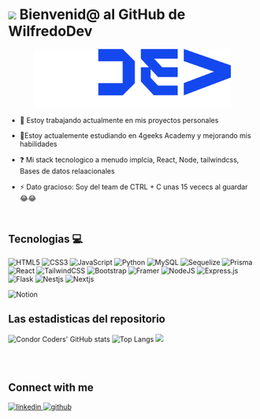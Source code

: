 # <img src="https://media3.giphy.com/media/v1.Y2lkPTc5MGI3NjExM3M4MW5kMW83NG1qczBndDE1OTdsc2lnOWs3cmtlNTlpZWFlN25yNyZlcD12MV9pbnRlcm5hbF9naWZfYnlfaWQmY3Q9Zw/3NyvreZAtNLrNKTrKa/giphy.gif" width="100"/> Bienvenid@ al GitHub de WilfredoDev


<div align="center">
<img src="wdev_logo.png" width="400"/>
</div>
  

- 🔭 Estoy trabajando actualmente en mis proyectos personales  
  

- 🌱Estoy actualemente estudiando en 4geeks Academy y mejorando mis habilidades  
  

- ❓ Mi stack tecnologico a menudo implcia, React, Node, tailwindcss, Bases de datos relaacionales  
  

- ⚡ Dato gracioso: Soy del team de CTRL + C unas 15 vececs al guardar 😂😂  
  

<br/>  

## Tecnologias 💻
![HTML5](https://img.shields.io/badge/html5-%23E34F26.svg?style=for-the-badge&logo=html5&logoColor=white)
![CSS3](https://img.shields.io/badge/css3-%231572B6.svg?style=for-the-badge&logo=css3&logoColor=white)
![JavaScript](https://img.shields.io/badge/javascript-%23323330.svg?style=for-the-badge&logo=javascript&logoColor=%23F7DF1E)
![Python](https://img.shields.io/badge/python-3670A0?style=for-the-badge&logo=python&logoColor=ffdd54)
![MySQL](https://img.shields.io/badge/mysql-%2300f.svg?style=for-the-badge&logo=mysql&logoColor=white)
![Sequelize](https://img.shields.io/badge/Sequelize-52B0E7?style=for-the-badge&logo=Sequelize&logoColor=white)
![Prisma](https://img.shields.io/badge/Prisma-3982CE?style=for-the-badge&logo=Prisma&logoColor=white)
<br/>
![React](https://img.shields.io/badge/react-%2320232a.svg?style=for-the-badge&logo=react&logoColor=%2361DAFB)
![TailwindCSS](https://img.shields.io/badge/tailwindcss-%2338B2AC.svg?style=for-the-badge&logo=tailwind-css&logoColor=white)
![Bootstrap](https://img.shields.io/badge/bootstrap-%238511FA.svg?style=for-the-badge&logo=bootstrap&logoColor=white)
![Framer](https://img.shields.io/badge/Framer-black?style=for-the-badge&logo=framer&logoColor=blue)
![NodeJS](https://img.shields.io/badge/node.js-6DA55F?style=for-the-badge&logo=node.js&logoColor=white)
![Express.js](https://img.shields.io/badge/express.js-%23404d59.svg?style=for-the-badge&logo=express&logoColor=%2361DAFB)
![Flask](https://img.shields.io/badge/flask-%23000.svg?style=for-the-badge&logo=flask&logoColor=white)
![Nestjs](https://img.shields.io/badge/nestjs-E0234E?style=for-the-badge&logo=nestjs&logoColor=white)
![Nextjs](https://img.shields.io/badge/next.js-000000?style=for-the-badge&logo=nextdotjs&logoColor=white)

![Notion](https://img.shields.io/badge/Notion-%23000000.svg?style=for-the-badge&logo=notion&logoColor=white)

## Las estadisticas del repositorio
![Condor Coders' GitHub stats](https://github-readme-stats.vercel.app/api?username=DevWilfredo&show_icons=true&theme=dark) ![Top Langs](https://github-readme-stats.vercel.app/api/top-langs/?username=DevWilfredo&layout=compact&theme=dark)
![](https://nirzak-streak-stats.vercel.app/?user=DevWilfredo&theme=dark&hide_border=false)<br/>

<br/>

<br/>


## Connect with me  
<div align="left">
<a href="https://linkedin.com/in/wilfredo-pinto-mata" target="_blank">
<img src=https://img.shields.io/badge/linkedin-%231E77B5.svg?&style=for-the-badge&logo=linkedin&logoColor=white alt=linkedin style="margin-bottom: 5px;" />
</a>
<a href="https://github.com/https://github.com/DevWilfredo" target="_blank">
<img src=https://img.shields.io/badge/github-%2324292e.svg?&style=for-the-badge&logo=github&logoColor=white alt=github style="margin-bottom: 5px;" />
</a>  
</div>  

